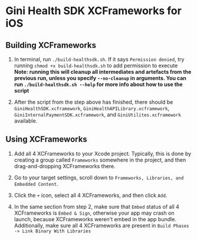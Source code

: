 # Gini Health SDK XCFrameworks for iOS

## Building XCFrameworks

1. In terminal, run `./build-healthsdk.sh`. If it says `Permission denied`, try running `chmod +x build-healthsdk.sh` to add permission to execute
**Note: running this will cleanup all intermediates and artefacts from the previous run, unless you specify `--no-cleanup` in arguments. You can run `./build-healthsdk.sh --help` for more info about how to use the script**

2. After the script from the step above has finished, there should be `GiniHealthSDK.xcframework`, `GiniHealthAPILibrary.xcframework`, `GiniInternalPaymentSDK.xcframework`, and `GiniUtilites.xcframework` available.

## Using XCFrameworks

1. Add all 4 XCFrameworks to your Xcode project. Typically, this is done by creating a group called `Frameworks` somewhere in the project, and then drag-and-dropping XCFrameworks there.

2. Go to your target settings, scroll down to `Frameworks, Libraries, and Embedded Content`.

3. Click the `+` icon, select all 4 XCFrameworks, and then click `Add`.

4. In the same section from step 2, make sure that `Embed` status of all 4 XCFrameworks is `Embed & Sign`, otherwise your app may crash on launch, because XCFrameworks weren't embed in the app bundle. Additionally, make sure all 4 XCFrameworks are present in `Build Phases -> Link Binary With Libraries`
